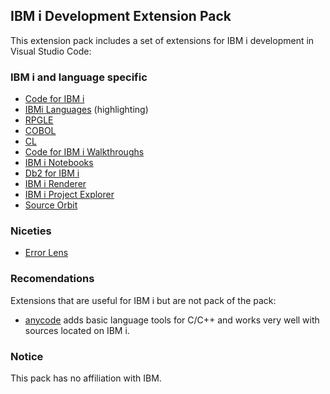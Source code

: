 ## IBM i Development Extension Pack

This extension pack includes a set of extensions for IBM i development in Visual Studio Code:

### IBM i and language specific

* [Code for IBM i](https://marketplace.visualstudio.com/items?itemName=HalcyonTechLtd.code-for-ibmi)
* [IBMi Languages](https://marketplace.visualstudio.com/items?itemName=barrettotte.ibmi-languages) (highlighting)
* [RPGLE](https://marketplace.visualstudio.com/items?itemName=HalcyonTechLtd.vscode-rpgle)
* [COBOL](https://marketplace.visualstudio.com/items?itemName=bitlang.cobol)
* [CL](https://marketplace.visualstudio.com/items?itemName=IBM.vscode-clle)
* [Code for IBM i Walkthroughs](https://marketplace.visualstudio.com/items?itemName=HalcyonTechLtd.vscode-ibmi-walkthroughs)
* [IBM i Notebooks](https://marketplace.visualstudio.com/items?itemName=HalcyonTechLtd.vscode-ibmi-notebooks)
* [Db2 for IBM i](https://marketplace.visualstudio.com/items?itemName=HalcyonTechLtd.vscode-db2i)
* [IBM i Renderer](https://marketplace.visualstudio.com/items?itemName=HalcyonTechLtd.vscode-displayfile)
* [IBM i Project Explorer](https://marketplace.visualstudio.com/items?itemName=IBM.vscode-ibmi-projectexplorer)
* [Source Orbit](https://marketplace.visualstudio.com/items?itemName=IBM.vscode-sourceorbit)

### Niceties

* [Error Lens](https://marketplace.visualstudio.com/items?itemName=usernamehw.errorlens)

### Recomendations

Extensions that are useful for IBM i but are not pack of the pack:

* [anycode](https://marketplace.visualstudio.com/items?itemName=ms-vscode.anycode) adds basic language tools for C/C++ and works very well with sources located on IBM i.

### Notice

This pack has no affiliation with IBM.
